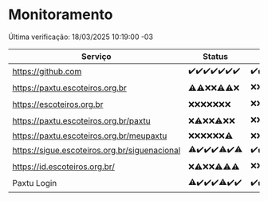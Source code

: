 # Monitoramento

Última verificação: 18/03/2025 10:19:00 -03

|Serviço|Status|Últimas 24h|
|---|---|---|
|https://github.com|<span title="2025-03-11: OK=23">✔️</span><span title="2025-03-12: OK=23">✔️</span><span title="2025-03-13: OK=23">✔️</span><span title="2025-03-14: OK=23">✔️</span><span title="2025-03-15: OK=23">✔️</span><span title="2025-03-16: OK=23">✔️</span><span title="2025-03-17: OK=12">✔️</span>|<span title="17/03/2025 10:19:00 -03 : 200">✔️</span><span title="17/03/2025 11:09:00 -03 : 200">✔️</span><span title="17/03/2025 12:09:00 -03 : 200">✔️</span><span title="17/03/2025 13:11:00 -03 : 200">✔️</span><span title="17/03/2025 14:08:00 -03 : 200">✔️</span><span title="17/03/2025 15:12:00 -03 : 200">✔️</span><span title="17/03/2025 16:07:00 -03 : 200">✔️</span><span title="17/03/2025 17:09:00 -03 : 200">✔️</span><span title="17/03/2025 18:07:00 -03 : 200">✔️</span><span title="17/03/2025 19:08:00 -03 : 200">✔️</span><span title="17/03/2025 20:08:00 -03 : 200">✔️</span><span title="17/03/2025 21:42:00 -03 : 200">✔️</span><span title="17/03/2025 23:18:00 -03 : 200">✔️</span><span title="18/03/2025 00:22:00 -03 : 200">✔️</span><span title="18/03/2025 01:11:00 -03 : 200">✔️</span><span title="18/03/2025 02:09:00 -03 : 200">✔️</span><span title="18/03/2025 03:13:00 -03 : 200">✔️</span><span title="18/03/2025 04:09:00 -03 : 200">✔️</span><span title="18/03/2025 05:12:00 -03 : 200">✔️</span><span title="18/03/2025 06:09:00 -03 : 200">✔️</span><span title="18/03/2025 07:09:00 -03 : 200">✔️</span><span title="18/03/2025 08:07:00 -03 : 200">✔️</span><span title="18/03/2025 09:16:00 -03 : 200">✔️</span><span title="18/03/2025 10:19:00 -03 : 200">✔️</span>|
|https://paxtu.escoteiros.org.br|<span title="2025-03-11: OK=1, Falhas=22">⚠️</span><span title="2025-03-12: OK=2, Falhas=21">⚠️</span><span title="2025-03-13: Falhas=23">❌</span><span title="2025-03-14: Falhas=23">❌</span><span title="2025-03-15: OK=4, Falhas=19">⚠️</span><span title="2025-03-16: OK=3, Falhas=20">⚠️</span><span title="2025-03-17: Falhas=12">❌</span>|<span title="17/03/2025 10:19:00 -03 : 403">❌</span><span title="17/03/2025 11:09:00 -03 : 403">❌</span><span title="17/03/2025 12:09:00 -03 : 403">❌</span><span title="17/03/2025 13:11:00 -03 : 403">❌</span><span title="17/03/2025 14:08:00 -03 : 403">❌</span><span title="17/03/2025 15:12:00 -03 : 403">❌</span><span title="17/03/2025 16:07:00 -03 : 403">❌</span><span title="17/03/2025 17:09:00 -03 : 403">❌</span><span title="17/03/2025 18:07:00 -03 : 403">❌</span><span title="17/03/2025 19:08:00 -03 : 403">❌</span><span title="17/03/2025 20:08:00 -03 : 403">❌</span><span title="17/03/2025 21:42:00 -03 : 403">❌</span><span title="17/03/2025 23:18:00 -03 : 403">❌</span><span title="18/03/2025 00:22:00 -03 : 403">❌</span><span title="18/03/2025 01:11:00 -03 : 403">❌</span><span title="18/03/2025 02:09:00 -03 : 403">❌</span><span title="18/03/2025 03:13:00 -03 : 403">❌</span><span title="18/03/2025 04:09:00 -03 : 403">❌</span><span title="18/03/2025 05:12:00 -03 : 403">❌</span><span title="18/03/2025 06:09:00 -03 : 200">✔️</span><span title="18/03/2025 07:09:00 -03 : 403">❌</span><span title="18/03/2025 08:07:00 -03 : 200">✔️</span><span title="18/03/2025 09:16:00 -03 : 403">❌</span><span title="18/03/2025 10:19:00 -03 : 200">✔️</span>|
|https://escoteiros.org.br|<span title="2025-03-11: Falhas=23">❌</span><span title="2025-03-12: Falhas=23">❌</span><span title="2025-03-13: Falhas=23">❌</span><span title="2025-03-14: Falhas=23">❌</span><span title="2025-03-15: Falhas=23">❌</span><span title="2025-03-16: Falhas=23">❌</span><span title="2025-03-17: Falhas=12">❌</span>|<span title="17/03/2025 10:19:00 -03 : 403">❌</span><span title="17/03/2025 11:09:00 -03 : 403">❌</span><span title="17/03/2025 12:09:00 -03 : 403">❌</span><span title="17/03/2025 13:11:00 -03 : 403">❌</span><span title="17/03/2025 14:08:00 -03 : 403">❌</span><span title="17/03/2025 15:12:00 -03 : 403">❌</span><span title="17/03/2025 16:07:00 -03 : 403">❌</span><span title="17/03/2025 17:09:00 -03 : 403">❌</span><span title="17/03/2025 18:07:00 -03 : 403">❌</span><span title="17/03/2025 19:08:00 -03 : 403">❌</span><span title="17/03/2025 20:08:00 -03 : 403">❌</span><span title="17/03/2025 21:42:00 -03 : 403">❌</span><span title="17/03/2025 23:18:00 -03 : 403">❌</span><span title="18/03/2025 00:22:00 -03 : 403">❌</span><span title="18/03/2025 01:11:00 -03 : 403">❌</span><span title="18/03/2025 02:09:00 -03 : 403">❌</span><span title="18/03/2025 03:13:00 -03 : 403">❌</span><span title="18/03/2025 04:09:00 -03 : 403">❌</span><span title="18/03/2025 05:12:00 -03 : 403">❌</span><span title="18/03/2025 06:09:00 -03 : 403">❌</span><span title="18/03/2025 07:09:00 -03 : 403">❌</span><span title="18/03/2025 08:07:00 -03 : 403">❌</span><span title="18/03/2025 09:16:00 -03 : 200">✔️</span><span title="18/03/2025 10:19:00 -03 : 403">❌</span>|
|https://paxtu.escoteiros.org.br/paxtu|<span title="2025-03-11: Falhas=23">❌</span><span title="2025-03-12: OK=1, Falhas=22">⚠️</span><span title="2025-03-13: Falhas=23">❌</span><span title="2025-03-14: Falhas=23">❌</span><span title="2025-03-15: OK=1, Falhas=22">⚠️</span><span title="2025-03-16: Falhas=23">❌</span><span title="2025-03-17: Falhas=12">❌</span>|<span title="17/03/2025 10:19:00 -03 : 403">❌</span><span title="17/03/2025 11:09:00 -03 : 403">❌</span><span title="17/03/2025 12:09:00 -03 : 200">✔️</span><span title="17/03/2025 13:11:00 -03 : 403">❌</span><span title="17/03/2025 14:08:00 -03 : 403">❌</span><span title="17/03/2025 15:12:00 -03 : 403">❌</span><span title="17/03/2025 16:07:00 -03 : 403">❌</span><span title="17/03/2025 17:09:00 -03 : 403">❌</span><span title="17/03/2025 18:07:00 -03 : 403">❌</span><span title="17/03/2025 19:08:00 -03 : 403">❌</span><span title="17/03/2025 20:08:00 -03 : 403">❌</span><span title="17/03/2025 21:42:00 -03 : 403">❌</span><span title="17/03/2025 23:18:00 -03 : 403">❌</span><span title="18/03/2025 00:22:00 -03 : 403">❌</span><span title="18/03/2025 01:11:00 -03 : 403">❌</span><span title="18/03/2025 02:09:00 -03 : 403">❌</span><span title="18/03/2025 03:13:00 -03 : 403">❌</span><span title="18/03/2025 04:09:00 -03 : 403">❌</span><span title="18/03/2025 05:12:00 -03 : 403">❌</span><span title="18/03/2025 06:09:00 -03 : 403">❌</span><span title="18/03/2025 07:09:00 -03 : 403">❌</span><span title="18/03/2025 08:07:00 -03 : 403">❌</span><span title="18/03/2025 09:16:00 -03 : 403">❌</span><span title="18/03/2025 10:19:00 -03 : 403">❌</span>|
|https://paxtu.escoteiros.org.br/meupaxtu|<span title="2025-03-11: Falhas=23">❌</span><span title="2025-03-12: Falhas=23">❌</span><span title="2025-03-13: Falhas=23">❌</span><span title="2025-03-14: Falhas=23">❌</span><span title="2025-03-15: Falhas=23">❌</span><span title="2025-03-16: Falhas=23">❌</span><span title="2025-03-17: OK=1, Falhas=11">⚠️</span>|<span title="17/03/2025 10:19:00 -03 : 403">❌</span><span title="17/03/2025 11:09:00 -03 : 403">❌</span><span title="17/03/2025 12:09:00 -03 : 403">❌</span><span title="17/03/2025 13:11:00 -03 : 403">❌</span><span title="17/03/2025 14:08:00 -03 : 403">❌</span><span title="17/03/2025 15:12:00 -03 : 403">❌</span><span title="17/03/2025 16:07:00 -03 : 403">❌</span><span title="17/03/2025 17:09:00 -03 : 403">❌</span><span title="17/03/2025 18:07:00 -03 : 403">❌</span><span title="17/03/2025 19:08:00 -03 : 403">❌</span><span title="17/03/2025 20:08:00 -03 : 403">❌</span><span title="17/03/2025 21:42:00 -03 : 403">❌</span><span title="17/03/2025 23:18:00 -03 : 403">❌</span><span title="18/03/2025 00:22:00 -03 : 403">❌</span><span title="18/03/2025 01:11:00 -03 : 403">❌</span><span title="18/03/2025 02:09:00 -03 : 403">❌</span><span title="18/03/2025 03:13:00 -03 : 403">❌</span><span title="18/03/2025 04:09:00 -03 : 403">❌</span><span title="18/03/2025 05:12:00 -03 : 403">❌</span><span title="18/03/2025 06:09:00 -03 : 403">❌</span><span title="18/03/2025 07:09:00 -03 : 403">❌</span><span title="18/03/2025 08:07:00 -03 : 403">❌</span><span title="18/03/2025 09:16:00 -03 : 403">❌</span><span title="18/03/2025 10:19:00 -03 : 403">❌</span>|
|https://sigue.escoteiros.org.br/siguenacional|<span title="2025-03-11: OK=22, Falhas=1">⚠️</span><span title="2025-03-12: OK=23">✔️</span><span title="2025-03-13: OK=23">✔️</span><span title="2025-03-14: OK=23">✔️</span><span title="2025-03-15: OK=22, Falhas=1">⚠️</span><span title="2025-03-16: OK=23">✔️</span><span title="2025-03-17: OK=11, Falhas=1">⚠️</span>|<span title="17/03/2025 10:19:00 -03 : 200">✔️</span><span title="17/03/2025 11:09:00 -03 : 200">✔️</span><span title="17/03/2025 12:09:00 -03 : 200">✔️</span><span title="17/03/2025 13:11:00 -03 : 200">✔️</span><span title="17/03/2025 14:08:00 -03 : 200">✔️</span><span title="17/03/2025 15:12:00 -03 : 200">✔️</span><span title="17/03/2025 16:07:00 -03 : 200">✔️</span><span title="17/03/2025 17:09:00 -03 : 200">✔️</span><span title="17/03/2025 18:07:00 -03 : 200">✔️</span><span title="17/03/2025 19:08:00 -03 : 200">✔️</span><span title="17/03/2025 20:08:00 -03 : 200">✔️</span><span title="17/03/2025 21:42:00 -03 : 200">✔️</span><span title="17/03/2025 23:18:00 -03 : 200">✔️</span><span title="18/03/2025 00:22:00 -03 : 200">✔️</span><span title="18/03/2025 01:11:00 -03 : 200">✔️</span><span title="18/03/2025 02:09:00 -03 : 200">✔️</span><span title="18/03/2025 03:13:00 -03 : 200">✔️</span><span title="18/03/2025 04:09:00 -03 : 200">✔️</span><span title="18/03/2025 05:12:00 -03 : 200">✔️</span><span title="18/03/2025 06:09:00 -03 : 200">✔️</span><span title="18/03/2025 07:09:00 -03 : 200">✔️</span><span title="18/03/2025 08:07:00 -03 : 200">✔️</span><span title="18/03/2025 09:16:00 -03 : 200">✔️</span><span title="18/03/2025 10:19:00 -03 : 200">✔️</span>|
|https://id.escoteiros.org.br/|<span title="2025-03-11: Falhas=23">❌</span><span title="2025-03-12: OK=2, Falhas=21">⚠️</span><span title="2025-03-13: Falhas=23">❌</span><span title="2025-03-14: Falhas=23">❌</span><span title="2025-03-15: OK=1, Falhas=22">⚠️</span><span title="2025-03-16: OK=2, Falhas=21">⚠️</span><span title="2025-03-17: OK=3, Falhas=9">⚠️</span>|<span title="17/03/2025 10:19:00 -03 : 403">❌</span><span title="17/03/2025 11:09:00 -03 : 403">❌</span><span title="17/03/2025 12:09:00 -03 : 403">❌</span><span title="17/03/2025 13:11:00 -03 : 403">❌</span><span title="17/03/2025 14:08:00 -03 : 403">❌</span><span title="17/03/2025 15:12:00 -03 : 403">❌</span><span title="17/03/2025 16:07:00 -03 : 403">❌</span><span title="17/03/2025 17:09:00 -03 : 403">❌</span><span title="17/03/2025 18:07:00 -03 : 403">❌</span><span title="17/03/2025 19:08:00 -03 : 403">❌</span><span title="17/03/2025 20:08:00 -03 : 403">❌</span><span title="17/03/2025 21:42:00 -03 : 403">❌</span><span title="17/03/2025 23:18:00 -03 : 403">❌</span><span title="18/03/2025 00:22:00 -03 : 403">❌</span><span title="18/03/2025 01:11:00 -03 : 403">❌</span><span title="18/03/2025 02:09:00 -03 : 403">❌</span><span title="18/03/2025 03:13:00 -03 : 200">✔️</span><span title="18/03/2025 04:09:00 -03 : 200">✔️</span><span title="18/03/2025 05:12:00 -03 : 403">❌</span><span title="18/03/2025 06:09:00 -03 : 403">❌</span><span title="18/03/2025 07:09:00 -03 : 403">❌</span><span title="18/03/2025 08:07:00 -03 : 403">❌</span><span title="18/03/2025 09:16:00 -03 : 403">❌</span><span title="18/03/2025 10:19:00 -03 : 403">❌</span>|
|Paxtu Login|<span title="2025-03-11: OK=22, Falhas=1">⚠️</span><span title="2025-03-12: OK=23">✔️</span><span title="2025-03-13: OK=23">✔️</span><span title="2025-03-14: OK=23">✔️</span><span title="2025-03-15: OK=22, Falhas=1">⚠️</span><span title="2025-03-16: OK=23">✔️</span><span title="2025-03-17: OK=12">✔️</span>|<span title="17/03/2025 10:19:00 -03 : 200">✔️</span><span title="17/03/2025 11:09:00 -03 : 200">✔️</span><span title="17/03/2025 12:09:00 -03 : 200">✔️</span><span title="17/03/2025 13:11:00 -03 : 200">✔️</span><span title="17/03/2025 14:08:00 -03 : 200">✔️</span><span title="17/03/2025 15:12:00 -03 : 200">✔️</span><span title="17/03/2025 16:07:00 -03 : 200">✔️</span><span title="17/03/2025 17:09:00 -03 : 200">✔️</span><span title="17/03/2025 18:07:00 -03 : 200">✔️</span><span title="17/03/2025 19:08:00 -03 : 200">✔️</span><span title="17/03/2025 20:08:00 -03 : 200">✔️</span><span title="17/03/2025 21:42:00 -03 : 200">✔️</span><span title="17/03/2025 23:18:00 -03 : 200">✔️</span><span title="18/03/2025 00:22:00 -03 : 200">✔️</span><span title="18/03/2025 01:11:00 -03 : 200">✔️</span><span title="18/03/2025 02:09:00 -03 : 200">✔️</span><span title="18/03/2025 03:13:00 -03 : 200">✔️</span><span title="18/03/2025 04:09:00 -03 : 200">✔️</span><span title="18/03/2025 05:12:00 -03 : 200">✔️</span><span title="18/03/2025 06:09:00 -03 : 200">✔️</span><span title="18/03/2025 07:09:00 -03 : 200">✔️</span><span title="18/03/2025 08:07:00 -03 : 200">✔️</span><span title="18/03/2025 09:16:00 -03 : 200">✔️</span><span title="18/03/2025 10:19:00 -03 : 200">✔️</span>|
